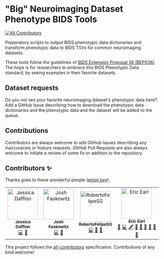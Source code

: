 # "Big" Neuroimaging Dataset Phenotype BIDS Tools

<!-- ALL-CONTRIBUTORS-BADGE:START - Do not remove or modify this section -->
[![All Contributors](https://img.shields.io/badge/all_contributors-4-orange.svg?style=flat-square)](#contributors-)
<!-- ALL-CONTRIBUTORS-BADGE:END -->

Preparatory scripts to output BIDS phenotypic data dictionaries and transform phenotypic data to BIDS TSVs for common neuroimaging datasets.

These tools follow the guidelines of [BIDS Extension Proposal 36 (BEP036)](https://docs.google.com/document/d/1WTkfES8L0vItZVyyR68fc-9cO03jS-kCnMnw6602pbc/edit#heading=h.gjdgxs). The hope is for researchers to embrace this BIDS Phenotypic Data standard, by seeing examples in their favorite datasets.

## Dataset requests

Do you not see your favorite neuroimaging dataset's phenotypic data here? Add a GitHub Issue describing how to download the phenotypic data dictionaries and the phenotypic data and the dataset will be added to the queue.

## Contributions

Contributors are always welcome to add GitHub Issues describing any inaccuracies or feature requests. GitHub Pull Requests are also always welcome to initiate a review of some fix or addition to the repository.

## Contributors ✨

Thanks goes to these wonderful people ([emoji key](https://allcontributors.org/docs/en/emoji-key)):

<!-- ALL-CONTRIBUTORS-LIST:START - Do not remove or modify this section -->
<!-- prettier-ignore-start -->
<!-- markdownlint-disable -->
<table>
  <tbody>
    <tr>
      <td align="center"><a href="https://jessicadafflon.github.io/"><img src="https://avatars.githubusercontent.com/u/10345440?v=4?s=100" width="100px;" alt="Jessica Dafflon"/><br /><sub><b>Jessica Dafflon</b></sub></a><br /><a href="https://github.com/ericearl/dataset-phenotypes/commits?author=JessyD" title="Code">💻</a> <a href="#ideas-JessyD" title="Ideas, Planning, & Feedback">🤔</a></td>
      <td align="center"><a href="https://faskowit.github.io/"><img src="https://avatars.githubusercontent.com/u/3308660?v=4?s=100" width="100px;" alt="Josh Faskowitz"/><br /><sub><b>Josh Faskowitz</b></sub></a><br /><a href="https://github.com/ericearl/dataset-phenotypes/commits?author=faskowit" title="Code">💻</a> <a href="#ideas-faskowit" title="Ideas, Planning, & Feedback">🤔</a></td>
      <td align="center"><a href="https://github.com/RobertoFelipeSG"><img src="https://avatars.githubusercontent.com/u/38394703?v=4?s=100" width="100px;" alt="RobertoFelipeSG"/><br /><sub><b>RobertoFelipeSG</b></sub></a><br /><a href="https://github.com/ericearl/dataset-phenotypes/commits?author=RobertoFelipeSG" title="Code">💻</a> <a href="#design-RobertoFelipeSG" title="Design">🎨</a> <a href="#ideas-RobertoFelipeSG" title="Ideas, Planning, & Feedback">🤔</a></td>
      <td align="center"><a href="https://ericearl.github.io/"><img src="https://avatars.githubusercontent.com/u/5580023?v=4?s=100" width="100px;" alt="Eric Earl"/><br /><sub><b>Eric Earl</b></sub></a><br /><a href="https://github.com/ericearl/dataset-phenotypes/issues?q=author%3Aericearl" title="Bug reports">🐛</a> <a href="https://github.com/ericearl/dataset-phenotypes/commits?author=ericearl" title="Code">💻</a> <a href="#content-ericearl" title="Content">🖋</a> <a href="#data-ericearl" title="Data">🔣</a> <a href="#design-ericearl" title="Design">🎨</a> <a href="#ideas-ericearl" title="Ideas, Planning, & Feedback">🤔</a> <a href="#maintenance-ericearl" title="Maintenance">🚧</a> <a href="#projectManagement-ericearl" title="Project Management">📆</a> <a href="https://github.com/ericearl/dataset-phenotypes/pulls?q=is%3Apr+reviewed-by%3Aericearl" title="Reviewed Pull Requests">👀</a></td>
    </tr>
  </tbody>
</table>

<!-- markdownlint-restore -->
<!-- prettier-ignore-end -->

<!-- ALL-CONTRIBUTORS-LIST:END -->

This project follows the [all-contributors](https://github.com/all-contributors/all-contributors) specification. Contributions of any kind welcome!
